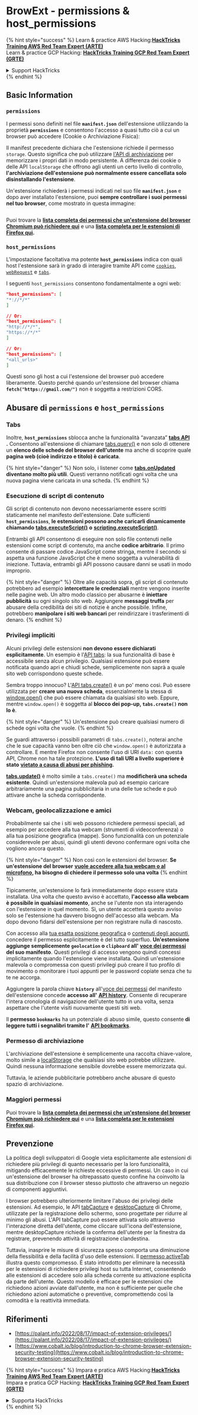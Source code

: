 # BrowExt - permissions & host\_permissions

{% hint style="success" %}
Learn & practice AWS Hacking:<img src="/.gitbook/assets/arte.png" alt="" data-size="line">[**HackTricks Training AWS Red Team Expert (ARTE)**](https://training.hacktricks.xyz/courses/arte)<img src="/.gitbook/assets/arte.png" alt="" data-size="line">\
Learn & practice GCP Hacking: <img src="/.gitbook/assets/grte.png" alt="" data-size="line">[**HackTricks Training GCP Red Team Expert (GRTE)**<img src="/.gitbook/assets/grte.png" alt="" data-size="line">](https://training.hacktricks.xyz/courses/grte)

<details>

<summary>Support HackTricks</summary>

* Check the [**subscription plans**](https://github.com/sponsors/carlospolop)!
* **Join the** 💬 [**Discord group**](https://discord.gg/hRep4RUj7f) or the [**telegram group**](https://t.me/peass) or **follow** us on **Twitter** 🐦 [**@hacktricks\_live**](https://twitter.com/hacktricks\_live)**.**
* **Share hacking tricks by submitting PRs to the** [**HackTricks**](https://github.com/carlospolop/hacktricks) and [**HackTricks Cloud**](https://github.com/carlospolop/hacktricks-cloud) github repos.

</details>
{% endhint %}

## Basic Information

### **`permissions`**

I permessi sono definiti nel file **`manifest.json`** dell'estensione utilizzando la proprietà **`permissions`** e consentono l'accesso a quasi tutto ciò a cui un browser può accedere (Cookie o Archiviazione Fisica):

Il manifest precedente dichiara che l'estensione richiede il permesso `storage`. Questo significa che può utilizzare [l'API di archiviazione](https://developer.mozilla.org/en-US/docs/Mozilla/Add-ons/WebExtensions/API/storage) per memorizzare i propri dati in modo persistente. A differenza dei cookie o delle API `localStorage` che offrono agli utenti un certo livello di controllo, **l'archiviazione dell'estensione può normalmente essere cancellata solo disinstallando l'estensione**.

Un'estensione richiederà i permessi indicati nel suo file **`manifest.json`** e dopo aver installato l'estensione, puoi **sempre controllare i suoi permessi nel tuo browser**, come mostrato in questa immagine:

<figure><img src="../../.gitbook/assets/image (18).png" alt=""><figcaption></figcaption></figure>

Puoi trovare la [**lista completa dei permessi che un'estensione del browser Chromium può richiedere qui**](https://developer.chrome.com/docs/extensions/develop/concepts/declare-permissions#permissions) e una [**lista completa per le estensioni di Firefox qui**](https://developer.mozilla.org/en-US/docs/Mozilla/Add-ons/WebExtensions/manifest.json/permissions#api\_permissions)**.**

### `host_permissions`

L'impostazione facoltativa ma potente **`host_permissions`** indica con quali host l'estensione sarà in grado di interagire tramite API come [`cookies`](https://developer.mozilla.org/en-US/docs/Mozilla/Add-ons/WebExtensions/API/cookies), [`webRequest`](https://developer.mozilla.org/en-US/docs/Mozilla/Add-ons/WebExtensions/API/webRequest) e [`tabs`](https://developer.mozilla.org/en-US/docs/Mozilla/Add-ons/WebExtensions/API/tabs).

I seguenti `host_permissions` consentono fondamentalmente a ogni web:
```json
"host_permissions": [
"*://*/*"
]

// Or:
"host_permissions": [
"http://*/*",
"https://*/*"
]

// Or:
"host_permissions": [
"<all_urls>"
]
```
Questi sono gli host a cui l'estensione del browser può accedere liberamente. Questo perché quando un'estensione del browser chiama **`fetch("https://gmail.com/")`** non è soggetta a restrizioni CORS.

## Abusare di `permissions` e `host_permissions`

### Tabs

Inoltre, **`host_permissions`** sblocca anche la funzionalità “avanzata” [**tabs API**](https://developer.mozilla.org/en-US/docs/Mozilla/Add-ons/WebExtensions/API/tabs) **.** Consentono all'estensione di chiamare [tabs.query()](https://developer.mozilla.org/en-US/docs/Mozilla/Add-ons/WebExtensions/API/tabs/query) e non solo di ottenere un **elenco delle schede del browser dell'utente** ma anche di scoprire quale **pagina web (cioè indirizzo e titolo) è caricata**.

{% hint style="danger" %}
Non solo, i listener come [**tabs.onUpdated**](https://developer.mozilla.org/en-US/docs/Mozilla/Add-ons/WebExtensions/API/tabs/onUpdated) **diventano molto più utili**. Questi verranno notificati ogni volta che una nuova pagina viene caricata in una scheda.
{% endhint %}

### Esecuzione di script di contenuto <a href="#running-content-scripts" id="running-content-scripts"></a>

Gli script di contenuto non devono necessariamente essere scritti staticamente nel manifesto dell'estensione. Date sufficienti **`host_permissions`**, **le estensioni possono anche caricarli dinamicamente chiamando** [**tabs.executeScript()**](https://developer.mozilla.org/en-US/docs/Mozilla/Add-ons/WebExtensions/API/tabs/executeScript) **o** [**scripting.executeScript()**](https://developer.mozilla.org/en-US/docs/Mozilla/Add-ons/WebExtensions/API/scripting/executeScript).

Entrambi gli API consentono di eseguire non solo file contenuti nelle estensioni come script di contenuto, ma anche **codice arbitrario**. Il primo consente di passare codice JavaScript come stringa, mentre il secondo si aspetta una funzione JavaScript che è meno soggetta a vulnerabilità di iniezione. Tuttavia, entrambi gli API possono causare danni se usati in modo improprio.

{% hint style="danger" %}
Oltre alle capacità sopra, gli script di contenuto potrebbero ad esempio **intercettare le credenziali** mentre vengono inserite nelle pagine web. Un altro modo classico per abusarne è **iniettare pubblicità** su ogni singolo sito web. Aggiungere **messaggi truffa** per abusare della credibilità dei siti di notizie è anche possibile. Infine, potrebbero **manipolare i siti web bancari** per reindirizzare i trasferimenti di denaro.
{% endhint %}

### Privilegi impliciti <a href="#implicit-privileges" id="implicit-privileges"></a>

Alcuni privilegi delle estensioni **non devono essere dichiarati esplicitamente**. Un esempio è l'[API tabs](https://developer.mozilla.org/en-US/docs/Mozilla/Add-ons/WebExtensions/API/tabs): la sua funzionalità di base è accessibile senza alcun privilegio. Qualsiasi estensione può essere notificata quando apri e chiudi schede, semplicemente non saprà a quale sito web corrispondono queste schede.

Sembra troppo innocuo? L'[API tabs.create()](https://developer.mozilla.org/en-US/docs/Mozilla/Add-ons/WebExtensions/API/tabs/create) è un po' meno così. Può essere utilizzata per **creare una nuova scheda**, essenzialmente la stessa di [window.open()](https://developer.mozilla.org/en-US/docs/Web/API/Window/open) che può essere chiamata da qualsiasi sito web. Eppure, mentre `window.open()` è soggetta al **blocco dei pop-up, `tabs.create()` non lo è**.

{% hint style="danger" %}
Un'estensione può creare qualsiasi numero di schede ogni volta che vuole.
{% endhint %}

Se guardi attraverso i possibili parametri di `tabs.create()`, noterai anche che le sue capacità vanno ben oltre ciò che `window.open()` è autorizzata a controllare. E mentre Firefox non consente l'uso di URI `data:` con questa API, Chrome non ha tale protezione. **L'uso di tali URI a livello superiore è stato** [**vietato a causa di abusi per phishing**](https://bugzilla.mozilla.org/show\_bug.cgi?id=1331351)**.**

[**tabs.update()**](https://developer.mozilla.org/en-US/docs/Mozilla/Add-ons/WebExtensions/API/tabs/update) è molto simile a `tabs.create()` ma **modificherà una scheda esistente**. Quindi un'estensione malevola può ad esempio caricare arbitrariamente una pagina pubblicitaria in una delle tue schede e può attivare anche la scheda corrispondente.

### Webcam, geolocalizzazione e amici <a href="#webcam-geolocation-and-friends" id="webcam-geolocation-and-friends"></a>

Probabilmente sai che i siti web possono richiedere permessi speciali, ad esempio per accedere alla tua webcam (strumenti di videoconferenza) o alla tua posizione geografica (mappe). Sono funzionalità con un potenziale considerevole per abusi, quindi gli utenti devono confermare ogni volta che vogliono ancora questo.

{% hint style="danger" %}
Non così con le estensioni del browser. **Se un'estensione del browser** [**vuole accedere alla tua webcam o al microfono**](https://developer.mozilla.org/en-US/docs/Web/API/MediaDevices/getUserMedia)**, ha bisogno di chiedere il permesso solo una volta**
{% endhint %}

Tipicamente, un'estensione lo farà immediatamente dopo essere stata installata. Una volta che questo avviso è accettato, **l'accesso alla webcam è possibile in qualsiasi momento**, anche se l'utente non sta interagendo con l'estensione in quel momento. Sì, un utente accetterà questo avviso solo se l'estensione ha davvero bisogno dell'accesso alla webcam. Ma dopo devono fidarsi dell'estensione per non registrare nulla di nascosto.

Con accesso alla [tua esatta posizione geografica](https://developer.mozilla.org/en-US/docs/Web/API/Geolocation) o [contenuti degli appunti](https://developer.mozilla.org/en-US/docs/Web/API/Clipboard\_API), concedere il permesso esplicitamente è del tutto superfluo. **Un'estensione aggiunge semplicemente `geolocation` o `clipboard` all'** [**voce dei permessi**](https://developer.mozilla.org/en-US/docs/Mozilla/Add-ons/WebExtensions/manifest.json/permissions) **del suo manifesto**. Questi privilegi di accesso vengono quindi concessi implicitamente quando l'estensione viene installata. Quindi un'estensione malevola o compromessa con questi privilegi può creare il tuo profilo di movimento o monitorare i tuoi appunti per le password copiate senza che tu te ne accorga.

Aggiungere la parola chiave **`history`** all'[voce dei permessi](https://developer.mozilla.org/en-US/docs/Mozilla/Add-ons/WebExtensions/manifest.json/permissions) del manifesto dell'estensione concede **accesso all'** [**API history**](https://developer.mozilla.org/en-US/docs/Mozilla/Add-ons/WebExtensions/API/history). Consente di recuperare l'intera cronologia di navigazione dell'utente tutto in una volta, senza aspettare che l'utente visiti nuovamente questi siti web.

Il **permesso `bookmarks`** ha un potenziale di abuso simile, questo consente **di leggere tutti i segnalibri tramite l'** [**API bookmarks**](https://developer.mozilla.org/en-US/docs/Mozilla/Add-ons/WebExtensions/API/bookmarks).

### Permesso di archiviazione <a href="#the-storage-permission" id="the-storage-permission"></a>

L'archiviazione dell'estensione è semplicemente una raccolta chiave-valore, molto simile a [localStorage](https://developer.mozilla.org/en-US/docs/Web/API/Window/localStorage) che qualsiasi sito web potrebbe utilizzare. Quindi nessuna informazione sensibile dovrebbe essere memorizzata qui.

Tuttavia, le aziende pubblicitarie potrebbero anche abusare di questo spazio di archiviazione.

### Maggiori permessi

Puoi trovare la [**lista completa dei permessi che un'estensione del browser Chromium può richiedere qui**](https://developer.chrome.com/docs/extensions/develop/concepts/declare-permissions#permissions) e una [**lista completa per le estensioni Firefox qui**](https://developer.mozilla.org/en-US/docs/Mozilla/Add-ons/WebExtensions/manifest.json/permissions#api\_permissions)**.**

## Prevenzione <a href="#why-not-restrict-extension-privileges" id="why-not-restrict-extension-privileges"></a>

La politica degli sviluppatori di Google vieta esplicitamente alle estensioni di richiedere più privilegi di quanto necessario per la loro funzionalità, mitigando efficacemente le richieste eccessive di permessi. Un caso in cui un'estensione del browser ha oltrepassato questo confine ha coinvolto la sua distribuzione con il browser stesso piuttosto che attraverso un negozio di componenti aggiuntivi.

I browser potrebbero ulteriormente limitare l'abuso dei privilegi delle estensioni. Ad esempio, le API [tabCapture](https://developer.chrome.com/docs/extensions/reference/tabCapture/) e [desktopCapture](https://developer.chrome.com/docs/extensions/reference/desktopCapture/) di Chrome, utilizzate per la registrazione dello schermo, sono progettate per ridurre al minimo gli abusi. L'API tabCapture può essere attivata solo attraverso l'interazione diretta dell'utente, come cliccare sull'icona dell'estensione, mentre desktopCapture richiede la conferma dell'utente per la finestra da registrare, prevenendo attività di registrazione clandestina.

Tuttavia, inasprire le misure di sicurezza spesso comporta una diminuzione della flessibilità e della facilità d'uso delle estensioni. Il [permesso activeTab](https://developer.mozilla.org/en-US/docs/Mozilla/Add-ons/WebExtensions/manifest.json/permissions#activetab\_permission) illustra questo compromesso. È stato introdotto per eliminare la necessità per le estensioni di richiedere privilegi host su tutta Internet, consentendo alle estensioni di accedere solo alla scheda corrente su attivazione esplicita da parte dell'utente. Questo modello è efficace per le estensioni che richiedono azioni avviate dall'utente, ma non è sufficiente per quelle che richiedono azioni automatiche o preventive, compromettendo così la comodità e la reattività immediata.

## **Riferimenti**

* [https://palant.info/2022/08/17/impact-of-extension-privileges/](https://palant.info/2022/08/17/impact-of-extension-privileges/)
* [https://www.cobalt.io/blog/introduction-to-chrome-browser-extension-security-testing](https://www.cobalt.io/blog/introduction-to-chrome-browser-extension-security-testing)

{% hint style="success" %}
Impara e pratica AWS Hacking:<img src="/.gitbook/assets/arte.png" alt="" data-size="line">[**HackTricks Training AWS Red Team Expert (ARTE)**](https://training.hacktricks.xyz/courses/arte)<img src="/.gitbook/assets/arte.png" alt="" data-size="line">\
Impara e pratica GCP Hacking: <img src="/.gitbook/assets/grte.png" alt="" data-size="line">[**HackTricks Training GCP Red Team Expert (GRTE)**<img src="/.gitbook/assets/grte.png" alt="" data-size="line">](https://training.hacktricks.xyz/courses/grte)

<details>

<summary>Supporta HackTricks</summary>

* Controlla i [**piani di abbonamento**](https://github.com/sponsors/carlospolop)!
* **Unisciti al** 💬 [**gruppo Discord**](https://discord.gg/hRep4RUj7f) o al [**gruppo telegram**](https://t.me/peass) o **seguici** su **Twitter** 🐦 [**@hacktricks\_live**](https://twitter.com/hacktricks\_live)**.**
* **Condividi trucchi di hacking inviando PR ai** [**HackTricks**](https://github.com/carlospolop/hacktricks) e [**HackTricks Cloud**](https://github.com/carlospolop/hacktricks-cloud) repos di github.

</details>
{% endhint %}
